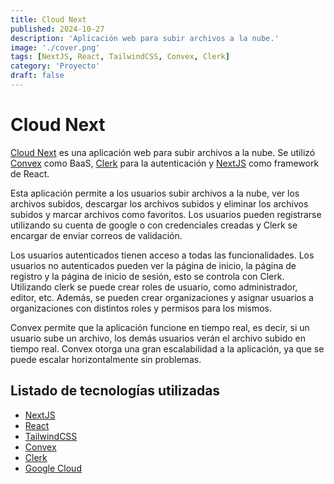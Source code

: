 ```yaml
---
title: Cloud Next
published: 2024-10-27
description: 'Aplicación web para subir archivos a la nube.'
image: './cover.png'
tags: [NextJS, React, TailwindCSS, Convex, Clerk]
category: 'Proyecto'
draft: false
---
```


# Cloud Next

[Cloud Next](https://cloudnext-app.tech/) es una aplicación web para subir archivos a la nube. Se utilizó [Convex](https://docs.convex.dev/home) como BaaS, [Clerk](https://www.convex.dev/) para la autenticación y [NextJS](https://nextjs.org/) como framework de React.

Esta aplicación permite a los usuarios subir archivos a la nube, ver los archivos subidos, descargar los archivos subidos y eliminar los archivos subidos y  marcar archivos como favoritos. Los usuarios pueden registrarse utilizando su cuenta de google o con credenciales creadas y Clerk se encargar de enviar correos de validación.

Los usuarios autenticados tienen acceso a todas las funcionalidades. Los usuarios no autenticados pueden ver la página de inicio, la página de registro y la página de inicio de sesión, esto se controla con Clerk. Utilizando clerk se puede crear roles de usuario, como administrador, editor, etc. Además, se pueden crear organizaciones y asignar usuarios a organizaciones con distintos roles y permisos para los mismos.

Convex permite que la aplicación funcione en tiempo real, es decir, si un usuario sube un archivo, los demás usuarios verán el archivo subido en tiempo real. Convex otorga una gran escalabilidad a la aplicación, ya que se puede escalar horizontalmente sin problemas.

## Listado de tecnologías utilizadas

- [NextJS](https://nextjs.org/)
- [React](https://reactjs.org/)
- [TailwindCSS](https://tailwindcss.com)
- [Convex](https://docs.convex.dev/home)
- [Clerk](https://www.convex.dev/)
- [Google Cloud](https://cloud.google.com/)
